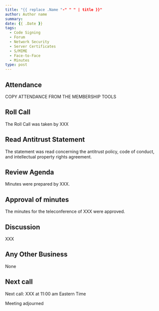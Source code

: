 ```yaml
---
title: "{{ replace .Name "-" " " | title }}"
author: Author name
summary: 
date: {{ .Date }}
tags:
  - Code Signing
  - Forum
  - Network Security
  - Server Certificates
  - S/MIME
  - Face-to-Face
  - Minutes
type: post
---
```


## Attendance

COPY ATTENDANCE FROM THE MEMBERSHIP TOOLS

## Roll Call

The Roll Call was taken by XXX

## Read Antitrust Statement

The statement was read concerning the antitrust policy, code of conduct, and intellectual property rights agreement.

## Review Agenda

Minutes were prepared by XXX.

## Approval of minutes

The minutes for the teleconference of XXX were approved.

## Discussion 

XXX

## Any Other Business

None

## Next call 

Next call: XXX at 11:00 am Eastern Time

Meeting adjourned
